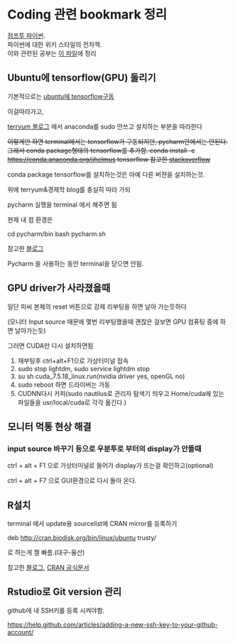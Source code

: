 # Coding 관련 bookmark 정리


[점프투 파이썬](https://wikidocs.net/6#fnref:indentation).  
파이썬에 대한 위키 스타일의 전차책.  
이와 관련된 공부는 [이 파일](https://github.com/HyunsuLee/TIL/blob/master/web(bookmark정리)/jumppython.md)에 정리  

## Ubuntu에 tensorflow(GPU) 돌리기

기본적으로는 
[ubuntu에 tensorflow구동](http://ishuca.tistory.com/m/post/entry/Ubuntu-1404-%EC%97%90%EC%84%9C-%EC%95%84%EB%82%98%EC%BD%98%EB%8B%A4%EC%97%90-Tensorflow-%EC%84%A4%EC%B9%98%ED%95%98%EA%B8%B0)

이걸따라가고, 

[terryum 블로그](http://terryum.io/ml_practice/2016/05/15/UbuntuSetup/)
에서 anaconda를 sudo 안쓰고 설치하는 부분을 따라한다

~~이렇게만 하면 terminal에서는 tensorflow가 구동되지만, pycharm안에서는 안된다. 그래서 conda package형태의 tensorflow를 추가함. conda install -c https://conda.anaconda.org/jjhelmus tensorflow 참고한 [stackoverflow](http://stackoverflow.com/questions/33646541/tensorflow-and-anaconda-on-ubuntu)~~

conda package tensorflow를 설치하는것은 아예 다른 버젼을 설치하는것. 

위에 terryum&경제학 blog를 충실히 따라 가되

pycharm 실행을 terminal 에서 해주면 됨


현재 내 컴 환경은

cd pycharm/bin
bash pycharm.sh

참고한 [블로그](http://yeramee.tistory.com/m/post/1)

Pycharm 을 사용하는 동안 terminal을 닫으면 안됨.

## GPU driver가 사라졌을때

일단 피씨 본체의 reset 버튼으로 강제 리부팅을 하면 날아 가는듯하다

(모니터 Input source 때문에 몇번 리부팅했을때 괜찮은 걸보면 GPU 컴퓨팅 중에 하면 날아가는듯)

그러면 CUDA만 다시 설치하면됨 

1. 재부팅후 ctrl+alt+F1으로 가상터미널 접속
2. sudo stop lightdm, sudo service lightdm stop
3. su sh cuda_7.5.18_linux.run(nvidia driver yes, openGL no)
4. sudo reboot 하면 드라이버는 가동
5. CUDNN다시 카피(sudo nautilus로 관리자 탐색기 띄우고 Home/cuda에 있는 파일들을 usr/local/cuda로 각각 옮긴다.)
 
## 모니터 먹통 현상 해결
### input source 바꾸기 등으로 우분투로 부터의 display가 안뜰때
ctrl + alt + F1 으로 가상터미널로 들어가 display가 뜨는걸 확인하고(optional)

ctrl + alt + F7 으로 GUI환경으로 다시 돌아 온다.





## R설치
terminal 에서  update용 sourcelist에 CRAN mirror를 등록하기

deb http://cran.biodisk.org/bin/linux/ubuntu trusty/

로 하는게 젤 빠름.(대구-울산)

참고한 [블로그](http://r.fossa.kr/?p=58), [CRAN 공식문서](https://cran.r-project.org/bin/linux/ubuntu/README)

## Rstudio로 Git version 관리
github에 내 SSH키를 등록 시켜야함.

https://help.github.com/articles/adding-a-new-ssh-key-to-your-github-account/


